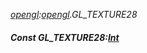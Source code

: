 _[opengl](../../modules/opengl/opengl-module.md):[opengl](../../modules/opengl/opengl-module.md).GL\_TEXTURE28_
##### Const GL\_TEXTURE28:[Int](../../modules/wonkey/wonkey-types-int.md)
